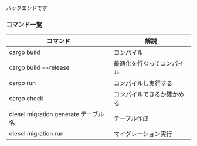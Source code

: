 バックエンドです

### コマンド一覧
| コマンド | 解説 |
| ---- | ---- |
| cargo build | コンパイル |
| cargo build --release | 最適化を行なってコンパイル |
| cargo run | コンパイルし実行する |
| cargo check | コンパイルできるか確かめる |
| diesel migration generate テーブル名 | テーブル作成 |
| diesel migration run | マイグレーション実行 |
